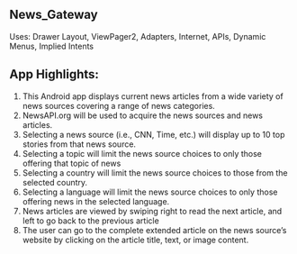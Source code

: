 ## News_Gateway

Uses: Drawer Layout, ViewPager2, Adapters, Internet, APIs, Dynamic Menus, Implied Intents

## App Highlights:
1. This Android app displays current news articles from a wide variety of news sources covering a range of news categories.
2.  NewsAPI.org will be used to acquire the news sources and news articles.
3.  Selecting a news source (i.e., CNN, Time, etc.) will display up to 10 top stories from that news source.
4.  Selecting a topic will limit the news source choices to only those offering that topic of news
5.  Selecting a country will limit the news source choices to those from the selected country.
6.  Selecting a language will limit the news source choices to only those offering news in the selected language.
7.  News articles are viewed by swiping right to read the next article, and left to go back to the previous article
8.  The user can go to the complete extended article on the news source’s website by clicking on the article title, text, or image content.
